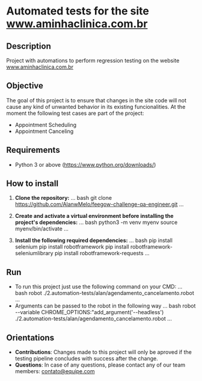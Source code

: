 # Automated tests for the site www.aminhaclinica.com.br

## Description

Project with automations to perform regression testing on the website www.aminhaclinica.com.br

## Objective

The goal of this project is to ensure that changes in the site code will not cause any kind of unwanted behavior in its existing funcionalities. At the moment the following test cases are part of the project:
- Appointment Scheduling
- Appointment Canceling

## Requirements

- Python 3 or above (https://www.python.org/downloads/)

## How to install

1. **Clone the repository:**
    ... bash
    git clone https://github.com/AlanwMelo/feegow-challenge-qa-engineer.git
    ...

2. **Create and activate a virtual environment before installing the project's dependencies:**
    ... bash
    python3 -m venv myenv
    source myenv/bin/activate
    ...

3. **Install the following required dependencies:**
    ... bash
    pip install selenium
    pip install robotframework
    pip install robotframework-seleniumlibrary
    pip install robotframework-requests
    ...

## Run

- To run this project just use the following command on your CMD:
    ... bash
    robot ./2.automation-tests/alan/agendamento_cancelamento.robot
    ...
- Arguments can be passed to the robot in the following way
    ... bash
    robot --variable CHROME_OPTIONS:"add_argument('--headless') ./2.automation-tests/alan/agendamento_cancelamento.robot
    ...

## Orientations

- **Contributions**: Changes made to this project will only be aproved if the testing pipeline concludes with success after the change.
- **Questions**: In case of any questions, please contact any of our team members: contato@equipe.com